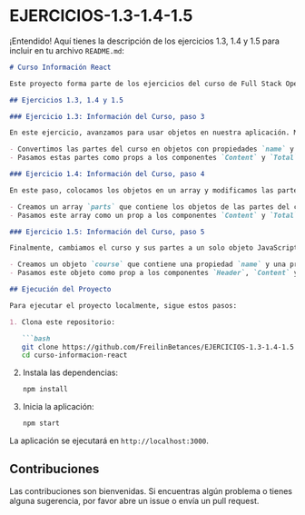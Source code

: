# EJERCICIOS-1.3-1.4-1.5
¡Entendido! Aquí tienes la descripción de los ejercicios 1.3, 1.4 y 1.5 para incluir en tu archivo `README.md`:

```markdown
# Curso Información React

Este proyecto forma parte de los ejercicios del curso de Full Stack Open. En él, estamos construyendo una aplicación React que maneja la información de un curso.

## Ejercicios 1.3, 1.4 y 1.5

### Ejercicio 1.3: Información del Curso, paso 3

En este ejercicio, avanzamos para usar objetos en nuestra aplicación. Modificamos las definiciones de las variables del componente `App` y refactorizamos la aplicación para que siga funcionando con las nuevas definiciones.

- Convertimos las partes del curso en objetos con propiedades `name` y `exercises`.
- Pasamos estas partes como props a los componentes `Content` y `Total`.

### Ejercicio 1.4: Información del Curso, paso 4

En este paso, colocamos los objetos en un array y modificamos las partes necesarias de la aplicación para que continue funcionando.

- Creamos un array `parts` que contiene los objetos de las partes del curso.
- Pasamos este array como un prop a los componentes `Content` y `Total`.

### Ejercicio 1.5: Información del Curso, paso 5

Finalmente, cambiamos el curso y sus partes a un solo objeto JavaScript y ajustamos lo necesario para que todo funcione correctamente.

- Creamos un objeto `course` que contiene una propiedad `name` y una propiedad `parts`, que es un array de las partes del curso.
- Pasamos este objeto como prop a los componentes `Header`, `Content` y `Total`.

## Ejecución del Proyecto

Para ejecutar el proyecto localmente, sigue estos pasos:

1. Clona este repositorio:

   ```bash
   git clone https://github.com/FreilinBetances/EJERCICIOS-1.3-1.4-1.5
   cd curso-informacion-react
   ```

2. Instala las dependencias:

   ```bash
   npm install
   ```

3. Inicia la aplicación:

   ```bash
   npm start
   ```

La aplicación se ejecutará en `http://localhost:3000`.

## Contribuciones

Las contribuciones son bienvenidas. Si encuentras algún problema o tienes alguna sugerencia, por favor abre un issue o envía un pull request.
